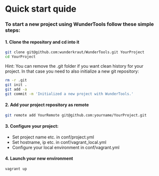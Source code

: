# Quick start quide

### To start a new project using WunderTools follow these simple steps:  
  

#### 1. Clone the repository and cd into it

```bash
git clone git@github.com:wunderkraut/WunderTools.git YourProject
cd YourProject
```

  Hint: You can remove the .git folder if you want clean history for your project.
  In that case you need to also initialize a new git repository:
  ```bash
  rm -r .git
  git init .
  git add -a
  git commit -m 'Initialized a new project with WunderTools.'
  ```  

#### 2. Add your project repository as remote
```bash
git remote add YourRemote git@github.com:yourname/YourProject.git
```  

#### 3. Configure your project:
  - Set project name etc. in conf/project.yml
  - Set hostname, ip etc. in conf/vagrant_local.yml
  - Configure your local environment in conf/vagrant.yml  
  

#### 4. Launch your new environment
```bash
vagrant up
```

